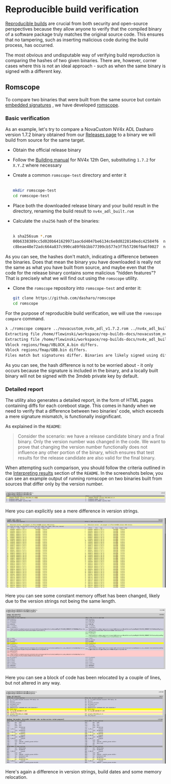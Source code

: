# Reproducible build verification

[Reproducible builds](https://reproducible-builds.org/) are crucial from both
security and open-source perspectives because they allow anyone to verify that
the compiled binary of a software package truly matches the original source
code. This ensures that no tampering, such as inserting malicious code during
the build process, has occurred.

The most obvious and undisputable way of verifying build reproduction is
comparing the hashes of two given binaries. There are, however, corner cases
where this is not an ideal approach - such as when the same binary is signed
with a different key.

## Romscope

To compare two binaries that were built from the same source but contain
[embedded signatures](https://reproducible-builds.org/docs/embedded-signatures/)
, we have developed [romscope](https://github.com/Dasharo/romscope).

### Basic verification

As an example, let's try to compare a NovaCustom NV4x ADL Dasharo version 1.7.2
binary obtained from our
[Releases page](https://docs.dasharo.com/variants/novacustom_nv4x_adl/releases/)
to a binary we will build from source for the same target.

* Obtain the official release binary
* Follow the [Building manual](https://docs.dasharo.com/unified/novacustom/building-manual/#nv4x-12th-gen)
  for NV4x 12th Gen, substituting `1.7.2` for `X.Y.Z` where necessary
* Create a common `romscope-test` directory and enter it

  ```bash

  mkdir romscope-test
  cd romscope-test

  ```

* Place both the downloaded release binary and your build result in the
  directory, renaming the build result to `nv4x_adl_built.rom`
* Calculate the `sha256` hash of the binaries:

  ```bash

  λ sha256sum *.rom
  00b6338389cc5d020b641629971aac6d4047be6134c6e8d0228140edc42584f6  novacustom_nv4x_adl_v1.7.2.rom
  c8beae48e72adc664a837c990ca89f6b1bb77399cb577e3f7b57206f0a6f0027  nv4x_adl_built.rom

  ```

As you can see, the hashes don't match, indicating a difference between the
binaries. Does that mean the binary you have downloaded is really not the same
as what you have built from source, and maybe even that the code for the
release binary contains some malicious "hidden features"? That is precisely
what we will find out using the `romscope` utility.

* Clone the `romscope` repository into `romscope-test` and enter it:

  ```bash
  git clone https://github.com/dasharo/romscope
  cd romscope
  ```

For the purpose of reproducible build verification, we will use the `romscope
compare` command.

```bash
λ ./romscope compare ../novacustom_nv4x_adl_v1.7.2.rom ../nv4x_adl_built.rom
Extracting file /home/flewinski/workspace/rep-builds-docs/novacustom_nv4x_adl_v1.7.2.rom
Extracting file /home/flewinski/workspace/rep-builds-docs/nv4x_adl_built.rom
Vblock regions/fmap/VBLOCK_A.bin differs.
Vblock regions/fmap/GBB.bin differs.
Files match but signatures differ. Binaries are likely signed using different Vboot keys.
```

As you can see, the hash difference is not to be worried about - it only occurs
because the signature is included in the binary, and a locally built binary
will not be signed with the 3mdeb private key by default.

### Detailed report

The utility also generates a detailed report, in the form of HTML pages
containing diffs for each coreboot stage. This comes in handy when we need to
verify that a difference between two binaries' code, which exceeds a mere
signature mismatch, is functionally insignificant.

As explained in the `README`:

>Consider the scenario: we have a release candidate binary and a final binary.
 Only the version number was changed in the code. We want to prove that changing
 the version number functionally does not influence any other portion of the
 binary, which ensures that test results for the release candidate are also
 valid for the final binary.

When attempting such comparison, you should follow the criteria outlined in the
[Interpreting results](https://github.com/dasharo/romscope?tab=readme-ov-file#interpreting-results)
section of the `README`. In the screenshots below, you can see an example
output of running romscope on two binaries built from sources that differ only
by the version number.

![](images/romscope-1.png)

Here you can explicitly see a mere difference in version strings.

![](images/romscope-2.png)

Here you can see some constant memory offset has been changed, likely due to
the version strings not being the same length.

![](images/romscope-3.png)

Here you can see a block of code has been relocated by a couple of lines, but
not altered in any way.

![](images/romscope-4.png)

Here's again a difference in version strings, build dates and some memory
relocation.
